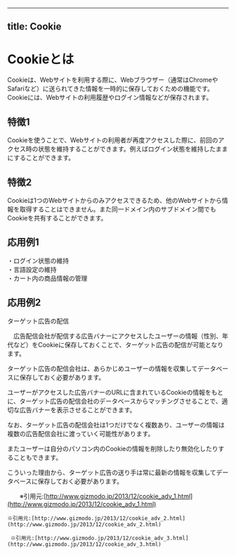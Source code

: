 

---
title: Cookie
---

# Cookieとは
Cookieは、Webサイトを利用する際に、Webブラウザー（通常はChromeやSafariなど）に送られてきた情報を一時的に保存しておくための機能です。Cookieには、Webサイトの利用履歴やログイン情報などが保存されます。

## 特徴1
Cookieを使うことで、Webサイトの利用者が再度アクセスした際に、前回のアクセス時の状態を維持することができます。例えばログイン状態を維持したままにすることができます。

## 特徴2
Cookieは1つのWebサイトからのみアクセスできるため、他のWebサイトから情報を取得することはできません。また同一ドメイン内のサブドメイン間でもCookieを共有することができます。


## 応用例1
・ログイン状態の維持  
・言語設定の維持  
・カート内の商品情報の管理  


## 応用例2
ターゲット広告の配信  

　広告配信会社が配信する広告バナーにアクセスしたユーザーの情報（性別、年代など）をCookieに保存しておくことで、ターゲット広告の配信が可能となります。

  ターゲット広告の配信会社は、あらかじめユーザーの情報を収集してデータベースに保存しておく必要があります。

  ユーザーがアクセスした広告バナーのURLに含まれているCookieの情報をもとに、ターゲット広告の配信会社のデータベースからマッチングさせることで、適切な広告バナーを表示させることができます。

  なお、ターゲット広告の配信会社は1つだけでなく複数あり、ユーザーの情報は複数の広告配信会社に渡っていく可能性があります。

  またユーザーは自分のパソコン内のCookieの情報を削除したり無効化したりすることもできます。

  こういった理由から、ターゲット広告の送り手は常に最新の情報を収集してデータベースに保存しておく必要があります。

  　　※引用元:[http://www.gizmodo.jp/2013/12/cookie_adv_1.html](http://www.gizmodo.jp/2013/12/cookie_adv_1.html)

    ※引用元:[http://www.gizmodo.jp/2013/12/cookie_adv_2.html](http://www.gizmodo.jp/2013/12/cookie_adv_2.html)

     ※引用元:[http://www.gizmodo.jp/2013/12/cookie_adv_3.html](http://www.gizmodo.jp/2013/12/cookie_adv_3.html)